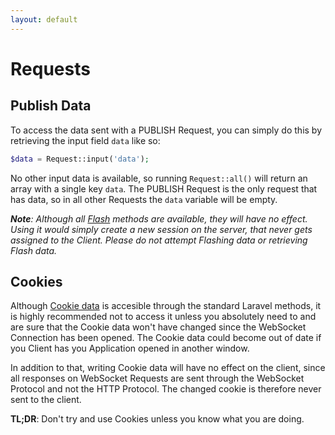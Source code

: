 ```yaml
---
layout: default
---
```


# Requests
<!-- [[TOC]] -->

## Publish Data

To access the data sent with a PUBLISH Request, you can simply do this by retrieving the input field `data` like so:

```php
$data = Request::input('data');
```

No other input data is available, so running `Request::all()` will return an array with a single key `data`. The PUBLISH Request is the only request that has data, so in all other Requests the `data` variable will be empty.

_**Note**: Although all [Flash](http://laravel.com/docs/5.0/requests#old-input) methods are available, they will have no effect. Using it would simply create a new session on the server, that never gets assigned to the Client. Please do not attempt Flashing data or retrieving Flash data._

## Cookies

Although [Cookie data](http://laravel.com/docs/5.0/requests#cookies) is accesible through the standard Laravel methods, it is highly recommended not to access it unless you absolutely need to and are sure that the Cookie data won't have changed since the WebSocket Connection has been opened. The Cookie data could become out of date if you Client has you Application opened in another window.

In addition to that, writing Cookie data will have no effect on the client, since all responses on WebSocket Requests are sent through the WebSocket Protocol and not the HTTP Protocol. The changed cookie is therefore never sent to the client.

**TL;DR**: Don't try and use Cookies unless you know what you are doing.
